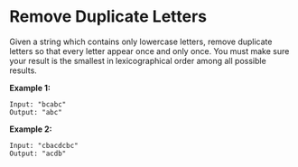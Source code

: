 # Remove Duplicate Letters

Given a string which contains only lowercase letters, remove duplicate letters so that every letter appear once and only once. You must make sure your result is the smallest in lexicographical order among all possible results.

__Example 1:__

```
Input: "bcabc"
Output: "abc"
```

__Example 2:__

```
Input: "cbacdcbc"
Output: "acdb"
```
